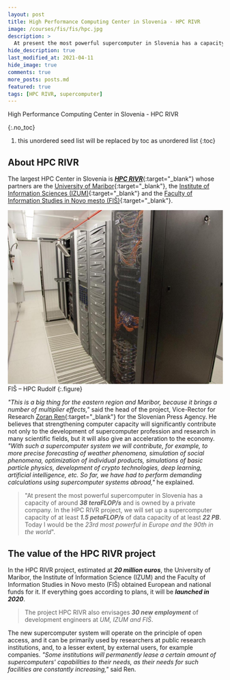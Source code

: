 ```yaml
---
layout: post
title: High Performance Computing Center in Slovenia - HPC RIVR
image: /courses/fis/fis/hpc.jpg
description: >
  At present the most powerful supercomputer in Slovenia has a capacity of around 38 teraFLOP/s and is owned by a private company. In the HPC RIVR project, we will set up a supercomputer capacity of at least 1.5 petaFLOP/s of data capacity of at least 22 PB. Today I would be the 23rd most powerful in Europe and the 90th in the world.
hide_description: true
last_modified_at: 2021-04-11
hide_image: true
comments: true
more_posts: posts.md
featured: true
tags: [HPC RIVR, supercomputer]
---
```


High Performance Computing Center in Slovenia - HPC RIVR

{:.no_toc}
1. this unordered seed list will be replaced by toc as unordered list
{:toc}

## About HPC RIVR

The largest HPC Center in Slovenia is [**_HPC RIVR_**](/projects/Faculty-of-Information-Studies-in-Novo-MestoThe-Ministry-of-Education-Science-and-Sport-Slovenia/){:target="_blank"} whose partners are the [University of Maribor](https://www.um.si/en/Pages/default.aspx){:target="_blank"}, the [Institute of Information Sciences (IZUM)](https://www.izum.si){:target="_blank"} and the [Faculty of Information Studies in Novo mesto (FIŠ)](https://www.fis.unm.si/en/){:target="_blank"}.

![HPC Rudolf](/courses/fis/fis/hpc.jpg)
FIŠ – HPC Rudolf
{:.figure}


_"This is a big thing for the eastern region and Maribor, because it brings a number of multiplier effects,"_ said the head of the project, Vice-Rector for Research [Zoran Ren](https://www.um.si/en/about/About/Pages/prof.-Zoran-Ren.aspx){:target="_blank"} for the Slovenian Press Agency. He believes that strengthening computer capacity will significantly contribute not only to the development of supercomputer profession and research in many scientific fields, but it will also give an acceleration to the economy. _"With such a supercomputer system we will contribute, for example, to more precise forecasting of weather phenomena, simulation of social phenomena, optimization of individual products, simulations of basic particle physics, development of crypto technologies, deep learning, artificial intelligence, etc. So far, we have had to perform demanding calculations using supercomputer systems abroad,"_ he explained.


> "At present the most powerful supercomputer in Slovenia has a capacity of around **_38 teraFLOP/s_** and is owned by a private company. In the HPC RIVR project, we will set up a supercomputer capacity of at least **_1.5 petaFLOP/s_** of data capacity of at least **_22 PB_**. Today I would be the _23rd most powerful in Europe and the 90th in the world_".



## The value of the HPC RIVR project

In the HPC RIVR project, estimated at **_20 million euros_**, the University of Maribor, the Institute of Information Science (IZUM) and the Faculty of Information Studies in Novo mesto (FIŠ) obtained European and national funds for it. If everything goes according to plans, it will be **_launched in 2020_**.

> The project HPC RIVR also envisages **_30 new employment_** of development engineers at _UM, IZUM and FIŠ_.

The new supercomputer system will operate on the principle of open access, and it can be primarily used by researchers at public research institutions, and, to a lesser extent, by external users, for example companies. _"Some institutions will permanently lease a certain amount of supercomputers' capabilities to their needs, as their needs for such facilities are constantly increasing,"_ said Ren.

